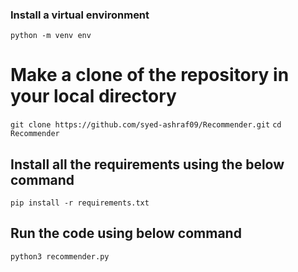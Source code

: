 ### Install a virtual environment
`python -m venv env`

# Make a clone of the repository in your local directory
`git clone https://github.com/syed-ashraf09/Recommender.git`
`cd Recommender`

## Install all the requirements using the below command
`pip install -r requirements.txt`

## Run the code using below command
`python3 recommender.py`